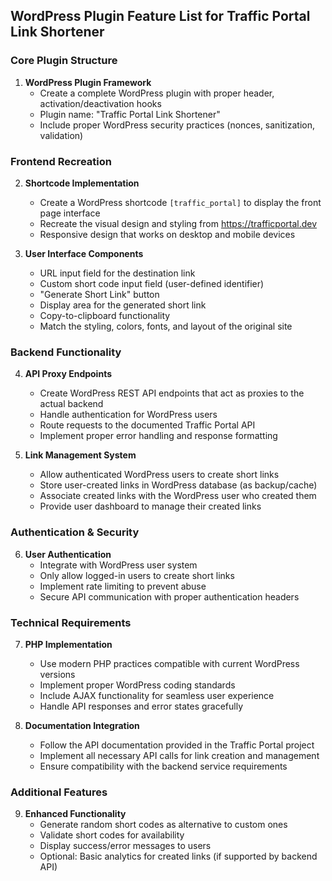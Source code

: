 ## WordPress Plugin Feature List for Traffic Portal Link Shortener

### **Core Plugin Structure**
1. **WordPress Plugin Framework**
   - Create a complete WordPress plugin with proper header, activation/deactivation hooks
   - Plugin name: "Traffic Portal Link Shortener"
   - Include proper WordPress security practices (nonces, sanitization, validation)

### **Frontend Recreation**
2. **Shortcode Implementation**
   - Create a WordPress shortcode `[traffic_portal]` to display the front page interface
   - Recreate the visual design and styling from https://trafficportal.dev
   - Responsive design that works on desktop and mobile devices

3. **User Interface Components**
   - URL input field for the destination link
   - Custom short code input field (user-defined identifier)
   - "Generate Short Link" button
   - Display area for the generated short link
   - Copy-to-clipboard functionality
   - Match the styling, colors, fonts, and layout of the original site

### **Backend Functionality**
4. **API Proxy Endpoints**
   - Create WordPress REST API endpoints that act as proxies to the actual backend
   - Handle authentication for WordPress users
   - Route requests to the documented Traffic Portal API
   - Implement proper error handling and response formatting

5. **Link Management System**
   - Allow authenticated WordPress users to create short links
   - Store user-created links in WordPress database (as backup/cache)
   - Associate created links with the WordPress user who created them
   - Provide user dashboard to manage their created links

### **Authentication & Security**
6. **User Authentication**
   - Integrate with WordPress user system
   - Only allow logged-in users to create short links
   - Implement rate limiting to prevent abuse
   - Secure API communication with proper authentication headers

### **Technical Requirements**
7. **PHP Implementation**
   - Use modern PHP practices compatible with current WordPress versions
   - Implement proper WordPress coding standards
   - Include AJAX functionality for seamless user experience
   - Handle API responses and error states gracefully

8. **Documentation Integration**
   - Follow the API documentation provided in the Traffic Portal project
   - Implement all necessary API calls for link creation and management
   - Ensure compatibility with the backend service requirements

### **Additional Features**
9. **Enhanced Functionality**
   - Generate random short codes as alternative to custom ones
   - Validate short codes for availability
   - Display success/error messages to users
   - Optional: Basic analytics for created links (if supported by backend API)

